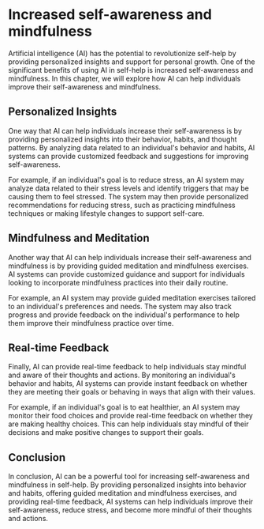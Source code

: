 Increased self-awareness and mindfulness
================================================================================

Artificial intelligence (AI) has the potential to revolutionize self-help by providing personalized insights and support for personal growth. One of the significant benefits of using AI in self-help is increased self-awareness and mindfulness. In this chapter, we will explore how AI can help individuals improve their self-awareness and mindfulness.

Personalized Insights
---------------------

One way that AI can help individuals increase their self-awareness is by providing personalized insights into their behavior, habits, and thought patterns. By analyzing data related to an individual's behavior and habits, AI systems can provide customized feedback and suggestions for improving self-awareness.

For example, if an individual's goal is to reduce stress, an AI system may analyze data related to their stress levels and identify triggers that may be causing them to feel stressed. The system may then provide personalized recommendations for reducing stress, such as practicing mindfulness techniques or making lifestyle changes to support self-care.

Mindfulness and Meditation
--------------------------

Another way that AI can help individuals increase their self-awareness and mindfulness is by providing guided meditation and mindfulness exercises. AI systems can provide customized guidance and support for individuals looking to incorporate mindfulness practices into their daily routine.

For example, an AI system may provide guided meditation exercises tailored to an individual's preferences and needs. The system may also track progress and provide feedback on the individual's performance to help them improve their mindfulness practice over time.

Real-time Feedback
------------------

Finally, AI can provide real-time feedback to help individuals stay mindful and aware of their thoughts and actions. By monitoring an individual's behavior and habits, AI systems can provide instant feedback on whether they are meeting their goals or behaving in ways that align with their values.

For example, if an individual's goal is to eat healthier, an AI system may monitor their food choices and provide real-time feedback on whether they are making healthy choices. This can help individuals stay mindful of their decisions and make positive changes to support their goals.

Conclusion
----------

In conclusion, AI can be a powerful tool for increasing self-awareness and mindfulness in self-help. By providing personalized insights into behavior and habits, offering guided meditation and mindfulness exercises, and providing real-time feedback, AI systems can help individuals improve their self-awareness, reduce stress, and become more mindful of their thoughts and actions.
